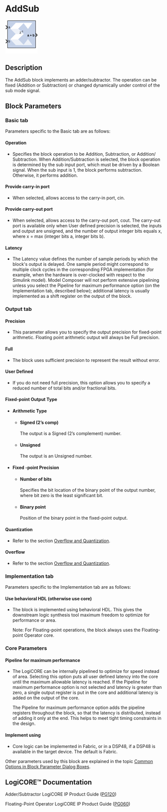 # AddSub

![](./Images/block.png)

## Description
The AddSub block implements an adder/subtractor. The operation
can be fixed (Addition or Subtraction) or changed dynamically under
control of the sub mode signal.

## Block Parameters

### Basic tab  
Parameters specific to the Basic tab are as follows:

#### Operation  
* Specifies the block operation to be Addition, Subtraction, or Addition/
Subtraction. When Addition/Subtraction is selected, the block operation
is determined by the sub input port, which must be driven by a Boolean
signal. When the sub input is 1, the block performs subtraction.
Otherwise, it performs addition.

#### Provide carry-in port  
* When selected, allows access to the carry-in port, cin.

#### Provide carry-out port  
* When selected, allows access to the carry-out port, cout. The carry-out
port is available only when User defined precision is selected, the
inputs and output are unsigned, and the number of output integer bits
equals x, where x = max (integer bits a, integer bits b).

#### Latency  
* The Latency value defines the number of sample periods by which the
block's output is delayed. One sample period might correspond to
multiple clock cycles in the corresponding FPGA implementation (for
example, when the hardware is over-clocked with respect to the Simulink
model). Model Composer will not perform extensive pipelining unless you
select the Pipeline for maximum performance option (on the
Implementation tab, described below); additional latency is usually
implemented as a shift register on the output of the block.


### Output tab  
#### Precision  
* This parameter allows you to specify the output precision for
fixed-point arithmetic. Floating point arithmetic output will always be
Full precision.

#### Full  
* The block uses sufficient precision to represent the result without
error.

#### User Defined  
* If you do not need full precision, this option allows you to specify a
reduced number of total bits and/or fractional bits.

#### Fixed-point Output Type  
 * #### Arithmetic Type  
    * #### Signed (2’s comp)  
      The output is a Signed (2’s complement) number.

    * #### Unsigned  
      The output is an Unsigned number.

  * #### Fixed -point Precision  
    * #### Number of bits  
      Specifies the bit location of the binary point of the output number,
where bit zero is the least significant bit.

    * #### Binary point  
      Position of the binary point in the fixed-point output.

#### Quantization  
* Refer to the section [Overflow and
Quantization](common-options-in-block-parameter-dialog-boxes-aa1032308.html#val1538085362909__aa1032322).

#### Overflow  
* Refer to the section [Overflow and
Quantization](common-options-in-block-parameter-dialog-boxes-aa1032308.html#val1538085362909__aa1032322).


### Implementation tab  
Parameters specific to the Implementation tab are as follows:

#### Use behavioral HDL (otherwise use core)  
* The block is implemented using behavioral HDL. This gives the downstream
logic synthesis tool maximum freedom to optimize for performance or
area.

  Note: For Floating-point operations, the block always uses the
Floating-point Operator core.

### Core Parameters  
#### Pipeline for maximum performance  
* The LogiCORE can be internally pipelined to optimize for speed
instead of area. Selecting this option puts all user defined latency
into the core until the maximum allowable latency is reached. If the
Pipeline for maximum performance option is not selected and latency is
greater than zero, a single output register is put in the core and
additional latency is added on the output of the core.

  The Pipeline for maximum performance option adds the pipeline registers
throughout the block, so that the latency is distributed, instead of
adding it only at the end. This helps to meet tight timing constraints
in the design.

#### Implement using  
* Core logic can be implemented in Fabric, or in a DSP48, if a DSP48 is
available in the target device. The default is Fabric.

Other parameters used by this block are explained in the topic [Common
Options in Block Parameter Dialog
Boxes](common-options-in-block-parameter-dialog-boxes-aa1032308.html).

## LogiCORE™ Documentation

Adder/Subtractor LogiCORE IP Product Guide
([PG120](https://www.xilinx.com/cgi-bin/docs/ipdoc?c=c_addsub;v=latest;d=pg120-c-addsub.pdf))

Floating-Point Operator LogiCORE IP Product Guide
([PG060](https://www.xilinx.com/cgi-bin/docs/ipdoc?c=floating_point;v=latest;d=pg060-floating-point.pdf))
